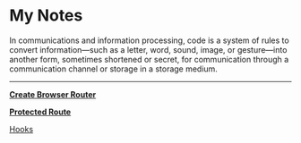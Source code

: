# My Notes

In communications and information processing, code is a system of rules to convert information—such as a letter, word, sound, image, or gesture—into another form, sometimes shortened or secret, for communication through a communication channel or storage in a storage medium.

---

[**Create Browser Router**](My%20Notes%201b2aeacbb29981529405efea55cd4172/Create%20Browser%20Router%201b2aeacbb29981699a9aed4f2dbca7f9.md)

[**Protected Route**](My%20Notes%201b2aeacbb29981529405efea55cd4172/Protected%20Route%201b2aeacbb29981a696a1d38c7f9e1718.md)

[Hooks](My%20Notes%201b2aeacbb29981529405efea55cd4172/Hooks%201b2aeacbb299814cac57f617bc156e39.md)
